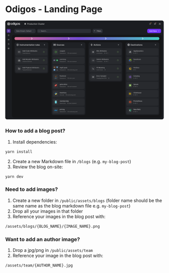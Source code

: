 # Odigos - Landing Page

![Product Preview](/public/assets/renders/product_preview.svg)

### How to add a blog post?

1. Install dependencies:

```bash
yarn install
```

2. Create a new Markdown file in `/blogs` (e.g. `my-blog-post`)
3. Review the blog on-site:

```bash
yarn dev
```

### Need to add images?

1. Create a new folder in `/public/assets/blogs` (folder name should be the same name as the blog markdown file e.g. `my-blog-post`)
2. Drop all your images in that folder
3. Reference your images in the blog post with:

```bash
/assets/blogs/{BLOG_NAME}/{IMAGE_NAME}.png
```

### Want to add an author image?

1. Drop a jpg/png in `/public/assets/team`
2. Reference your image in the blog post with:

```bash
/assets/team/{AUTHOR_NAME}.jpg
```
